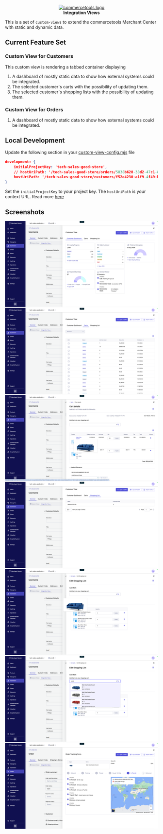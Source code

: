 <p align="center">
  <a href="https://commercetools.com/">
    <img alt="commercetools logo" src="https://unpkg.com/@commercetools-frontend/assets/logos/commercetools_primary-logo_horizontal_RGB.png">
  </a></br>
  <b>Integration Views</b>
</p>

This is a set of `custom-views` to extend the commercetools Merchant Center with static and dynamic data.

## Current Feature Set

### Custom View for Customers
This custom view is rendering a tabbed container displaying
1. A dashboard of mostly static data to show how external systems could be integrated.
2. The selected customer`s carts with the possibility of updating them.
3. The selected customer`s shopping lists with the possibility of updating them.
### Custom View for Orders
1. A dashboard of mostly static data to show how external systems could be integrated.
 

## Local Development

Update the following section in your [custom-view-config.mjs](./integration-views/custom-view-config.mjs) file
```json    
development: {
    initialProjectKey: 'tech-sales-good-store',
    // hostUriPath: '/tech-sales-good-store/orders/5838b628-38d2-47c1-8576-a1faefa1c21f/general'
    hostUriPath: '/tech-sales-good-store/customers/f52e4230-a1f9-4f49-b6eb-af33fba3ddad/general'
}
```
Set the `initialProjectKey` to your project key.
The `hostUriPath` is your context URL. Read more [here](https://docs.commercetools.com/merchant-center-customizations/api-reference/custom-view-config#envdevelopmenthosturipath)

## Screenshots
![customer dashboard](./docs/customer-dashboard.png)
![customer carts list](./docs/customer-carts-list.png)
![customer cart](./docs/customer-cart.png)
![customer shopping lists](./docs/customer-shopping-lists.png)
![customer shopping list](./docs/customer-shopping-list.png)
![customer shopping list add](./docs/customer-shopping-list-add.png)
![order dashboard](./docs/order-dashboard.png)